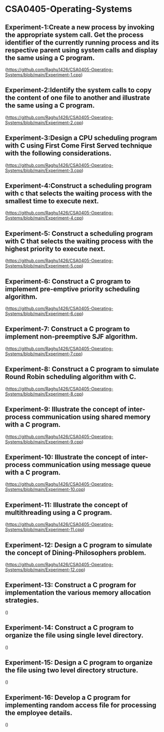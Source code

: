 # CSA0405-Operating-Systems
## Experiment-1:Create a new process by invoking the appropriate system call. Get the process identifier of the currently running process and its respective parent using system calls and display the same using a C program.
(https://github.com/Raghu1426/CSA0405-Operating-Systems/blob/main/Experiment-1.cpp)
## Experiment-2:Identify the system calls to copy the content of one file to another and illustrate the same using a C program.
(https://github.com/Raghu1426/CSA0405-Operating-Systems/blob/main/Experiment-2.cpp)
## Experiment-3:Design a CPU scheduling program with C using First Come First Served technique with the following considerations. 
(https://github.com/Raghu1426/CSA0405-Operating-Systems/blob/main/Experiment-3.cpp)
## Experiment-4:Construct a scheduling program with c that selects the waiting process with the smallest time to execute next.
(https://github.com/Raghu1426/CSA0405-Operating-Systems/blob/main/Experiment-4.cpp)
## Experiment-5: Construct a scheduling program with C that selects the waiting process with the highest priority to execute next.
(https://github.com/Raghu1426/CSA0405-Operating-Systems/blob/main/Experiment-5.cpp)
## Experiment-6: Construct a C program to implement pre-emptive priority scheduling algorithm.
(https://github.com/Raghu1426/CSA0405-Operating-Systems/blob/main/Experiment-6.cpp)
## Experiment-7: Construct a C program to implement non-preemptive SJF algorithm.
(https://github.com/Raghu1426/CSA0405-Operating-Systems/blob/main/Experiment-7.cpp)
## Experiment-8: Construct a C program to simulate Round Robin scheduling algorithm with C.
(https://github.com/Raghu1426/CSA0405-Operating-Systems/blob/main/Experiment-8.cpp)
## Experiment-9: Illustrate the concept of inter-process communication using shared memory with a C program.
(https://github.com/Raghu1426/CSA0405-Operating-Systems/blob/main/Experiment-9.cpp)
## Experiment-10: Illustrate the concept of inter-process communication using message queue with a C program.
(https://github.com/Raghu1426/CSA0405-Operating-Systems/blob/main/Experiment-10.cpp)
## Experiment-11: Illustrate the concept of multithreading using a C program.
(https://github.com/Raghu1426/CSA0405-Operating-Systems/blob/main/Experiment-11.cpp)
## Experiment-12: Design a C program to simulate the concept of Dining-Philosophers problem.
(https://github.com/Raghu1426/CSA0405-Operating-Systems/blob/main/Experiment-12.cpp)
## Experiment-13: Construct a C program for implementation the various memory allocation strategies.
()
## Experiment-14: Construct a C program to organize the file using single level directory.
()
## Experiment-15: Design a C program to organize the file using two level directory structure.
()
## Experiment-16: Develop a C program for implementing random access file for processing the employee details.
()

